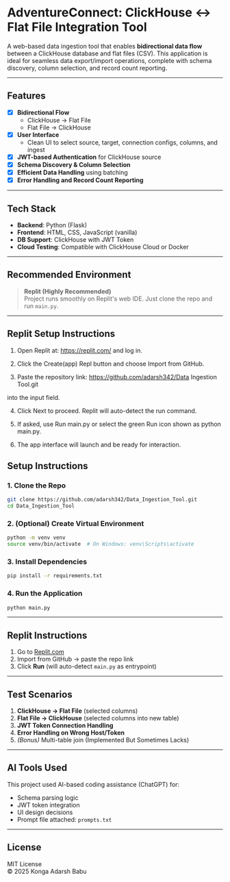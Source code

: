 
# AdventureConnect: ClickHouse ↔ Flat File Integration Tool

A web-based data ingestion tool that enables **bidirectional data flow** between a ClickHouse database and flat files (CSV). This application is ideal for seamless data export/import operations, complete with schema discovery, column selection, and record count reporting.

---

## Features

- [x] **Bidirectional Flow**
  - ClickHouse → Flat File
  - Flat File → ClickHouse
- [x] **User Interface**
  - Clean UI to select source, target, connection configs, columns, and ingest
- [x] **JWT-based Authentication** for ClickHouse source
- [x] **Schema Discovery & Column Selection**
- [x] **Efficient Data Handling** using batching
- [x] **Error Handling and Record Count Reporting**

---

## Tech Stack

- **Backend**: Python (Flask)
- **Frontend**: HTML, CSS, JavaScript (vanilla)
- **DB Support**: ClickHouse with JWT Token
- **Cloud Testing**: Compatible with ClickHouse Cloud or Docker

---

## Recommended Environment

> **Replit (Highly Recommended)**  
> Project runs smoothly on Replit's web IDE. Just clone the repo and run `main.py`.

---

## Replit Setup Instructions

1. Open Replit at: https://replit.com/ and log in.

2. Click the Create(app) Repl button and choose Import from GitHub.

3. Paste the repository link: https://github.com/adarsh342/Data Ingestion Tool.git

into the input field.

4. Click Next to proceed. Replit will auto-detect the run command.

5. If asked, use Run main.py or select the green Run icon shown as python main.py.

6. The app interface will launch and be ready for interaction.


## Setup Instructions

### 1. Clone the Repo
```bash
git clone https://github.com/adarsh342/Data_Ingestion_Tool.git
cd Data_Ingestion_Tool
```

### 2. (Optional) Create Virtual Environment
```bash
python -m venv venv
source venv/bin/activate  # On Windows: venv\Scripts\activate
```

### 3. Install Dependencies
```bash
pip install -r requirements.txt
```

### 4. Run the Application
```bash
python main.py
```

---

## Replit Instructions

1. Go to [Replit.com](https://replit.com)
2. Import from GitHub → paste the repo link
3. Click **Run** (will auto-detect `main.py` as entrypoint)

---


## Test Scenarios

1. **ClickHouse → Flat File** (selected columns)
2. **Flat File → ClickHouse** (selected columns into new table)
3. **JWT Token Connection Handling**
4. **Error Handling on Wrong Host/Token**
5. *(Bonus)* Multi-table join (Implemented But Sometimes Lacks)

---

## AI Tools Used

This project used AI-based coding assistance (ChatGPT) for:

- Schema parsing logic
- JWT token integration
- UI design decisions
- Prompt file attached: `prompts.txt`

---

## License

MIT License  
© 2025 Konga Adarsh Babu 
